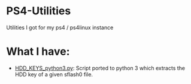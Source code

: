 # PS4-Utilities
Utilities I got for my ps4 / ps4linux instance

# What I have:
- [HDD_KEYS_python3.py](https://github.com/IsaacMvmv/PS4-Utilities/releases/tag/HDD_KEYS_python3): Script ported to python 3 which extracts the HDD key of a given sflash0 file.
